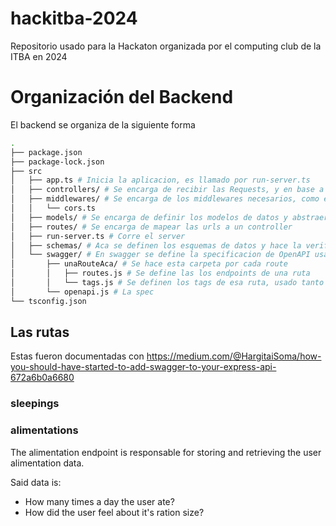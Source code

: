 # hackitba-2024

Repositorio usado para la Hackaton organizada por el computing club de la ITBA en 2024

# Organización del Backend

El backend se organiza de la siguiente forma

```bash
.
├── package.json
├── package-lock.json
├── src
│   ├── app.ts # Inicia la aplicacion, es llamado por run-server.ts
│   ├── controllers/ # Se encarga de recibir las Requests, y en base a un modelo, enviar una Response
│   ├── middlewares/ # Se encarga de los middlewares necesarios, como el CORS
│   │   └── cors.ts
│   ├── models/ # Se encarga de definir los modelos de datos y abstraer la interaccion con la BBDD
│   ├── routes/ # Se encarga de mapear las urls a un controller
│   ├── run-server.ts # Corre el server
│   ├── schemas/ # Aca se definen los esquemas de datos y hace la verificacion en runtime
│   └── swagger/ # En swagger se define la specificacion de OpenAPI usada por swagger
│       ├── unaRouteAca/ # Se hace esta carpeta por cada route
│       │   ├── routes.js # Se define las los endpoints de una ruta
│       │   └── tags.js # Se definen los tags de esa ruta, usado tanto en ./routes.js como en ../openapi.js
│       └── openapi.js # La spec
└── tsconfig.json
```

## Las rutas

Estas fueron documentadas con https://medium.com/@HargitaiSoma/how-you-should-have-started-to-add-swagger-to-your-express-api-672a6b0a6680

### sleepings

### alimentations

The alimentation endpoint is responsable for storing and retrieving the user alimentation data.

Said data is:

- How many times a day the user ate?
- How did the user feel about it's ration size?

###
